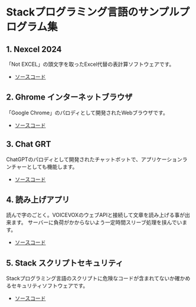 # Stackプログラミング言語のサンプルプログラム集

## 1. Nexcel 2024
「Not EXCEL」の頭文字を取ったExcel代替の表計算ソフトウェアです。
- [ソースコード](examples/nexcel.stk)

## 2. Ghrome インターネットブラウザ
「Google Chrome」のパロディとして開発されたWebブラウザです。
 - [ソースコード](examples/ghrome.stk)

## 3. Chat GRT
ChatGPTのパロディとして開発されたチャットボットで、アプリケーションランチャーとしても機能します。
- [ソースコード](examples/chat.stk)

## 4. 読み上げアプリ
読んで字のごとく。VOICEVOXのウェブAPIと接続して文章を読み上げる事が出来ます。
サーバーに負荷がかからないよう一定時間スリーブ処理を挟んでいます。
 - [ソースコード](examples/security.stk)

## 5. Stack スクリプトセキュリティ
Stackプログラミング言語のスクリプトに危険なコードが含まれてないか確かめるセキュリティソフトウェアです。
 - [ソースコード](examples/security.stk)
